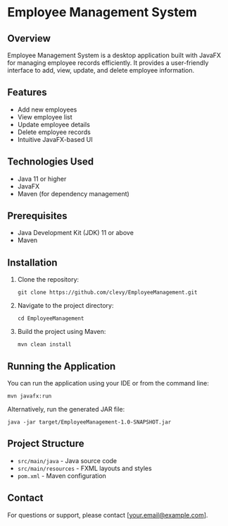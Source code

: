 # Employee Management System

## Overview
Employee Management System is a desktop application built with JavaFX for managing employee records efficiently. It provides a user-friendly interface to add, view, update, and delete employee information.

## Features
- Add new employees
- View employee list
- Update employee details
- Delete employee records
- Intuitive JavaFX-based UI

## Technologies Used
- Java 11 or higher
- JavaFX
- Maven (for dependency management)

## Prerequisites
- Java Development Kit (JDK) 11 or above
- Maven

## Installation
1. Clone the repository:
   ```
   git clone https://github.com/clevy/EmployeeManagement.git
   ```
2. Navigate to the project directory:
   ```
   cd EmployeeManagement
   ```
3. Build the project using Maven:
   ```
   mvn clean install
   ```

## Running the Application
You can run the application using your IDE or from the command line:

```
mvn javafx:run
```

Alternatively, run the generated JAR file:

```
java -jar target/EmployeeManagement-1.0-SNAPSHOT.jar
```

## Project Structure
- `src/main/java` - Java source code
- `src/main/resources` - FXML layouts and styles
- `pom.xml` - Maven configuration

## Contact
For questions or support, please contact [your.email@example.com].
